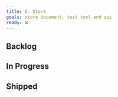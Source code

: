 ```yaml
---
title: 6. Stock
goals: store document, test tool and api
ready: ❌
---
```


## Backlog

## In Progress

## Shipped
